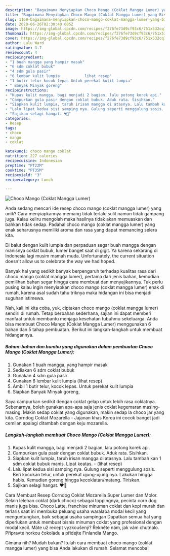 ```yaml
---
description: "Bagaimana Menyiapkan Choco Mango (Coklat Mangga Lumer) yang Bisa Manjain Lidah"
title: "Bagaimana Menyiapkan Choco Mango (Coklat Mangga Lumer) yang Bisa Manjain Lidah"
slug: 1169-bagaimana-menyiapkan-choco-mango-coklat-mangga-lumer-yang-bisa-manjain-lidah
date: 2020-06-26T02:30:40.685Z
image: https://img-global.cpcdn.com/recipes/f276fe73d9cf93c6/751x532cq70/choco-mango-coklat-mangga-lumer-foto-resep-utama.jpg
thumbnail: https://img-global.cpcdn.com/recipes/f276fe73d9cf93c6/751x532cq70/choco-mango-coklat-mangga-lumer-foto-resep-utama.jpg
cover: https://img-global.cpcdn.com/recipes/f276fe73d9cf93c6/751x532cq70/choco-mango-coklat-mangga-lumer-foto-resep-utama.jpg
author: Lulu Ward
ratingvalue: 3.7
reviewcount: 4
recipeingredient:
- "1 buah mangga yang hampir masak"
- "6 sdm coklat bubuk"
- "4 sdm gula pasir"
- "6 lembar kulit lumpia           lihat resep"
- "1 butir telur kocok lepas Untuk perekat kulit lumpia"
- " Banyak Minyak goreng"
recipeinstructions:
- "Kupas kulit mangga, bagi menjadi 2 bagian, lalu potong korek api."
- "Campurkan gula pasir dengan coklat bubuk. Aduk rata. Sisihkan."
- "Siapkan kulit lumpia, taruh irisan mangga di atasnya. Lalu tambah kan 1 sdm coklat bubuk manis. Lipat keatas.             (lihat resep)"
- "Lalu lipat kedua sisi samping nya. Gulung seperti menggulung sosis. Beri kocokan telur, untuk perekat ujung-ujung nya. Lakukan hingga habis. Kemudian goreng hingga kecoklatan/matang. Tiriskan."
- "Sajikan selagi hangat. ♥️🥭"
categories:
- Resep
tags:
- choco
- mango
- coklat

katakunci: choco mango coklat 
nutrition: 227 calories
recipecuisine: Indonesian
preptime: "PT22M"
cooktime: "PT35M"
recipeyield: "3"
recipecategory: Lunch

---
```



![Choco Mango (Coklat Mangga Lumer)](https://img-global.cpcdn.com/recipes/f276fe73d9cf93c6/751x532cq70/choco-mango-coklat-mangga-lumer-foto-resep-utama.jpg)

Anda sedang mencari ide resep choco mango (coklat mangga lumer) yang unik? Cara menyiapkannya memang tidak terlalu sulit namun tidak gampang juga. Kalau keliru mengolah maka hasilnya tidak akan memuaskan dan bahkan tidak sedap. Padahal choco mango (coklat mangga lumer) yang enak seharusnya memiliki aroma dan rasa yang dapat memancing selera kita.

Di balut dengan kulit lumpia dan perpaduan segar buah mangga dengan manisnya coklat bubuk, lumer banget saat di gigit. Ya karena sekarang di Indonesia lagi musim mamah muda. Unfortunately, the current situation doesn&#39;t allow us to celebrate the way we had hoped.

Banyak hal yang sedikit banyak berpengaruh terhadap kualitas rasa dari choco mango (coklat mangga lumer), pertama dari jenis bahan, kemudian pemilihan bahan segar hingga cara membuat dan menyajikannya. Tak perlu pusing kalau ingin menyiapkan choco mango (coklat mangga lumer) enak di rumah, karena asal sudah tahu triknya maka hidangan ini bisa menjadi suguhan istimewa.


Nah, kali ini kita coba, yuk, ciptakan choco mango (coklat mangga lumer) sendiri di rumah. Tetap berbahan sederhana, sajian ini dapat memberi manfaat untuk membantu menjaga kesehatan tubuhmu sekeluarga. Anda bisa membuat Choco Mango (Coklat Mangga Lumer) menggunakan 6 bahan dan 5 tahap pembuatan. Berikut ini langkah-langkah untuk membuat hidangannya.

<!--inarticleads1-->

##### Bahan-bahan dan bumbu yang digunakan dalam pembuatan Choco Mango (Coklat Mangga Lumer):

1. Gunakan 1 buah mangga, yang hampir masak
1. Sediakan 6 sdm coklat bubuk
1. Gunakan 4 sdm gula pasir
1. Gunakan 6 lembar kulit lumpia           (lihat resep)
1. Ambil 1 butir telur, kocok lepas. Untuk perekat kulit lumpia
1. Siapkan  Banyak Minyak goreng,


Saya campurkan sedikit dengan coklat gelap untuk lebih rasa coklatnya. Sebenarnya, boleh gunakan apa-apa saja jenis coklat kegemaran masing-masing. Makin sedap coklat yang digunakan, makin sedap la choco jar yang kita. Corndog Coklat Mozarella - Jajanan khas Korea ini cocok banget jadi cemilan apalagi ditambah dengan keju mozarella. 

<!--inarticleads2-->

##### Langkah-langkah membuat Choco Mango (Coklat Mangga Lumer):

1. Kupas kulit mangga, bagi menjadi 2 bagian, lalu potong korek api.
1. Campurkan gula pasir dengan coklat bubuk. Aduk rata. Sisihkan.
1. Siapkan kulit lumpia, taruh irisan mangga di atasnya. Lalu tambah kan 1 sdm coklat bubuk manis. Lipat keatas. -             (lihat resep)
1. Lalu lipat kedua sisi samping nya. Gulung seperti menggulung sosis. Beri kocokan telur, untuk perekat ujung-ujung nya. Lakukan hingga habis. Kemudian goreng hingga kecoklatan/matang. Tiriskan.
1. Sajikan selagi hangat. ♥️🥭


Cara Membuat Resep Corndog Coklat Mozarella Super Lumer dan Molor. Selain lelehan coklat (dark choco) sebagai toppingnya, pecinta corn dog manis juga bisa. Choco Latte, franchise minuman coklat dan kopi murah dan terlaris saat ini membuka peluang usaha waralaba modal kecil yang menguntungkan, baik sebagai usaha sampingan Dapatkan semua hal yang diperlukan untuk membuat bisnis minuman coklat yang profesional dengan modal kecil. Máte už recept vyzkoušený? Řekněte nám, jak vám chutnalo. Připravte horkou čokoládu a přidejte Finlandia Mango. 

Gimana nih? Mudah bukan? Itulah cara membuat choco mango (coklat mangga lumer) yang bisa Anda lakukan di rumah. Selamat mencoba!
